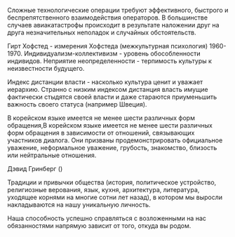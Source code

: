 Сложные технологические операции требуют эффективного, быстрого и беспрепятственного взаимодействия операторов.
В большинстве случаев авиакатастрофы происходит в результате наложении друг на друга незначительных неполадок и случайных обстоятельств.

Гирт Хофстед - измерения Хофстеда (межкультурная психология) 1960-1970.
Индивидуализм-коллективизм - уровень обособленности индивидов.
Неприятие неопределенности - терпимость культуры к неизвестности будущего.

Индекс дистанции власти - насколько культура ценит и уважает иерархию.
Странно с низким индексом дистанция власть имущие фактически стыдятся своей власти и даже стараются приуменьшить важность своего статуса (например Швеция).

В корейском языке имеется не менее шести различных форм обращения,В корейском языке имеется не менее шести различных форм обращения в зависимости от отношений, связывающих участников диалога. Они призваны продемонстрировать официальное уважение, неформальное уважение, грубость, знакомство, близость или нейтральные отношения.

Дэвид Гринберг ()

Традиции и привычки общества (история, политическое устройство, религиозные верования, язык, кухня, архитектура, литература, уходящее корнями на многие сотни лет назад), в котором мы выросли накладываются на нашу уникальную личность.

Наша способность успешно справляться с возложенными на нас обязанностями напрямую зависит от того, откуда вы родом.
